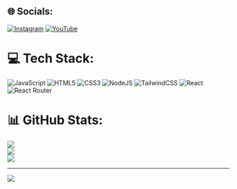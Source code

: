 ## 🌐 Socials:

[![Instagram](https://img.shields.io/badge/Instagram-%23E4405F.svg?logo=Instagram&logoColor=white)](https://instagram.com/https://www.instagram.com/_kkng.ss/) [![YouTube](https://img.shields.io/badge/YouTube-%23FF0000.svg?logo=YouTube&logoColor=white)](https://youtube.com/@https://www.youtube.com/@kiyang101)

# 💻 Tech Stack:

![JavaScript](https://img.shields.io/badge/javascript-%23323330.svg?style=for-the-badge&logo=javascript&logoColor=%23F7DF1E) ![HTML5](https://img.shields.io/badge/html5-%23E34F26.svg?style=for-the-badge&logo=html5&logoColor=white) ![CSS3](https://img.shields.io/badge/css3-%231572B6.svg?style=for-the-badge&logo=css3&logoColor=white) ![NodeJS](https://img.shields.io/badge/node.js-6DA55F?style=for-the-badge&logo=node.js&logoColor=white) ![TailwindCSS](https://img.shields.io/badge/tailwindcss-%2338B2AC.svg?style=for-the-badge&logo=tailwind-css&logoColor=white) ![React](https://img.shields.io/badge/react-%2320232a.svg?style=for-the-badge&logo=react&logoColor=%2361DAFB) ![React Router](https://img.shields.io/badge/React_Router-CA4245?style=for-the-badge&logo=react-router&logoColor=white) 

# 📊 GitHub Stats:

![](https://github-readme-stats.vercel.app/api?username=Kiyang101&theme=vue-dark&hide_border=false&include_all_commits=true&count_private=false)<br/>
![](https://github-readme-streak-stats.herokuapp.com/?user=Kiyang101&theme=vue-dark&hide_border=false)<br/>
![](https://github-readme-stats.vercel.app/api/top-langs/?username=Kiyang101&theme=vue-dark&hide_border=false&include_all_commits=true&count_private=false&layout=compact)

---

[![](https://visitcount.itsvg.in/api?id=Kiyang101&icon=2&color=0)](https://visitcount.itsvg.in)

<!-- Proudly created with GPRM ( https://gprm.itsvg.in ) -->
